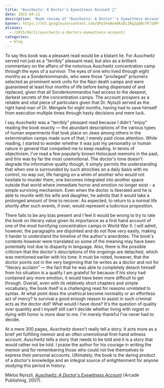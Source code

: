 ```yaml
---
title: "Auschwitz: A Doctor's Eyewitness Account 📖"
date: 2015-04-11
description: 'Book review of "Auschwitz: A Doctor''s Eyewitness Account".'
banner: https://lh3.googleusercontent.com/UPySneNoe0KuELIRg1gOBsfPJiNPsZpQyk7amTXr2FLDfrM46A0JoYG9LmLSPC7AE75aiWRxDoQon9pEJc0X8UfcLKT4kgdZYunDGN70-52WWc4lcKvLiHzD66BMHD9ER8pZDiovceDowsSFcrrLcZ3DJnAsIn3-DKUvyJVewia-ejXtq337Ki2iO8JetvTjIdaX1-msTublD9GlYLQtxzorUxo2biGZ1o-ieWjDtR44kXJisgDUQwcGiTb9Y0MpxKMgz_sFFlnwoYeiL2Bf3eXhq8xKWvG_kTlJajnjBWGa8gFNALd7WwdLFGsFmF0HX5lDC77jR6wZibat2i7Q0d20PdZFNw2XyqnPPO4RaXXd7IYBNwT9YvSj4V2TnCpgppnbFN1G6m_KdH9yJ389J34gnPLU_lHrtKEq7Ps0vrvz7h11RtWp59b7qoZXaZA0P0lPsD08wGjIhXBjEjiObG1_HEMb_Cf-55aVQnsWDlY28A4y-wF7mpc53b0ZfLoyhoCw6f4L29cRtM6qYwJcILIo_J7kATGVUvtEhFoSk47EWZGLMsh9kMsMHUWwe0U5c-17LbjWNYX_P1mII6ulUgUUdyd0qJmqUSrim-4F7fcpv2Icx7duK3b3J3BlBR1l=w1177-h969-no
aliases:
  - /2015/04/11/auschwitz-a-doctors-eyewitness-account/
categories:
  - blog
---
```


To say this book was a pleasant read would be a blatant lie. For _Auschwitz_ served not just as a "terribly" pleasant read, but also as a brilliant commentary on the affairs of the notorious Auschwitz concentration camp through the eyes of a survivor. The eyes of one who lived through eight months as a Sonderkommando, who were those "privileged" prisoners selected as prominent work units for the Nazi death camps and were guaranteed at least four months of life before being dispensed of and replaced, given that all Sonderkommandos had access to the deepest, darkest secrets of the concentration camps. The account prospers as a reliable and vital piece of particulars given that Dr. Nyiszli served as the right hand man of Dr. Mengele for eight months, having had to save himself from execution multiple times through hasty decisions and mere luck.

I say _Auschwitz_ was a "terribly" pleasant read because I didn't "enjoy" reading the book exactly — the abundant descriptions of the various types of human experiments that took place on Jews among others in the extermination camps made sure of that; I merely paid close attention. While reading, I started to wonder whether it was just my personality or human nature in general that compelled me to keep reading. In terms of objectivism, I've read a few popularly known Holocaust memoirs in the past, and this was by far the most unemotional. The doctor's tone doesn't degrade the informative quality though, it simply permits the understanding that when one is surrounded by such atrocities on a daily basis with no control, no way out, life hanging on a whim of another who would not hesitate to murder them, one becomes integrated into another space outside that world where immediate horror and emotion no longer exist - a simple surviving mechanism. Even when the doctor is liberated and he is able to reunite with his wife and daughter, he admits that it would take a prolonged amount of time to recover. As expected, to return to a normal life shortly after such events, if ever, would represent a ludicrous proposition.

There fails to be any bias present and I feel it would be wrong to try to rate the book on literary value given its importance as a first hand account of one of the most horrifying concentration camps in World War II. I will admit, however, the paragraphs are disjointed and do not flow very easily, making it harder to understand the timeline of the author's anecdotes. The book's contents however were translated so some of the meaning may have been potentially lost due to disparity in language. Also, there is the possible criticism that the doctor's descriptions of the ongoings are detached, which was mentioned earlier with his tone. It must be noted, however, that the doctor points out in the very beginning that he writes as a doctor and not for "literary acclaim" — the fact that he was able to completely detach himself from his situation is a quality I am grateful for because if his story had contained any more emotion, it would have been more difficult to get through. Overall, even with its relatively short chapters and simple vocabulary, the book itself is a challenging read for reasons unrelated to syntax. At what point does the unethical become normality or an effortless act of mercy? Is survival a good enough reason to assist in such criminal acts as the doctor did? What would I have done? It's the question of quality over quantity and I myself still can't decide whether living with regret or dying with honor is more dear to me. I'm merely thankful I've never had to decide.

At a mere 300 pages, _Auschwitz_ doesn't really tell a story. It acts more as a brief yet fulfilling memoir and an often unemotional first-hand witness account. _Auschwitz_ tells a story that needs to be told and it is a story that would rather not be told. I praise the author for his courage in writing the memoir and for remembering those who could not live themselves to express their personal accounts. Ultimately, the book is the daring product of a doctor's knowledge and an integral source of enlightenment for anyone studying this period in history.

Miklos Nyiszli, _[Auschwitz: A Doctor's Eyewitness Account](https://www.amazon.com/Auschwitz-A-Doctors-Eyewitness-Account/dp/161145011X "Auschwitz: A Doctor's Eyewitness")_ (Arcade Publishing, 2007).
